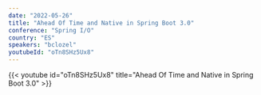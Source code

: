 ```yaml
---
date: "2022-05-26"
title: "Ahead Of Time and Native in Spring Boot 3.0"
conference: "Spring I/O"
country: "ES"
speakers: "bclozel"
youtubeId: "oTn8SHz5Ux8"
---
```


{{< youtube id="oTn8SHz5Ux8" title="Ahead Of Time and Native in Spring Boot 3.0" >}} 
